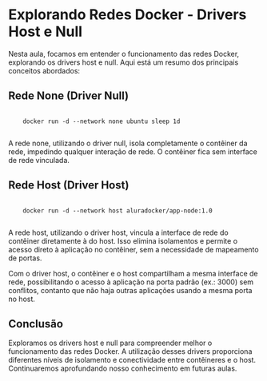 <!DOCTYPE html>
<html lang="en">
<head>
  <meta charset="UTF-8">
  <meta name="viewport" content="width=device-width, initial-scale=1.0">
  <title>Resumo da Aula - Redes Docker (Drivers Host e Null)</title>
</head>
<body>

  <h1>Explorando Redes Docker - Drivers Host e Null</h1>

  <p>Nesta aula, focamos em entender o funcionamento das redes Docker, explorando os drivers host e null. Aqui está um resumo dos principais conceitos abordados:</p>

  <h2>Rede None (Driver Null)</h2>

  <pre><code>
    docker run -d --network none ubuntu sleep 1d
  </code></pre>

  <p>A rede none, utilizando o driver null, isola completamente o contêiner da rede, impedindo qualquer interação de rede. O contêiner fica sem interface de rede vinculada.</p>

  <h2>Rede Host (Driver Host)</h2>

  <pre><code>
    docker run -d --network host aluradocker/app-node:1.0
  </code></pre>

  <p>A rede host, utilizando o driver host, vincula a interface de rede do contêiner diretamente à do host. Isso elimina isolamentos e permite o acesso direto à aplicação no contêiner, sem a necessidade de mapeamento de portas.</p>

  <p>Com o driver host, o contêiner e o host compartilham a mesma interface de rede, possibilitando o acesso à aplicação na porta padrão (ex.: 3000) sem conflitos, contanto que não haja outras aplicações usando a mesma porta no host.</p>

  <h2>Conclusão</h2>

  <p>Exploramos os drivers host e null para compreender melhor o funcionamento das redes Docker. A utilização desses drivers proporciona diferentes níveis de isolamento e conectividade entre contêineres e o host. Continuaremos aprofundando nosso conhecimento em futuras aulas.</p>

</body>
</html>
